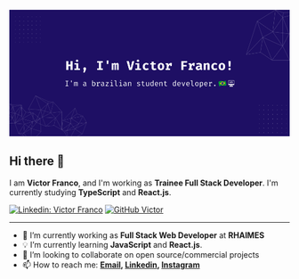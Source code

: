 ![Banner Image](https://github.com/victorsfranco/victorsfranco/blob/main/profile_readme.png)

## Hi there 👋

I am **Victor Franco**, and I'm working as **Trainee Full Stack Developer**. I'm currently studying **TypeScript** and **React.js**.

[![Linkedin: Victor Franco](https://img.shields.io/badge/-Victor%20Franco-blue?style=flat-square&logo=Linkedin&logoColor=white&link=https://linkedin.com/in/victorsfranco)](https://linkedin.com/in/victorsfranco)
[![GitHub Victor](https://img.shields.io/github/followers/victorsfranco?label=follow&style=social)](https://github.com/victorsfranco)

---

- 🔭 I’m currently working as **Full Stack Web Developer** at **RHAIMES**
- 💡 I’m currently learning **JavaScript** and **React.js**.
- 🤝 I’m looking to collaborate on open source/commercial projects
- 📫 How to reach me:
  **[Email](mailto:francovictor.dev@gmail.com), [Linkedin](https://www.linkedin.com/in/victorsfranco/), [Instagram](https://www.instagram.com/victor.s.franco/)**
